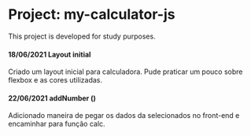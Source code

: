 # Project: my-calculator-js
This project is developed for study purposes.

#### 18/06/2021 Layout initial
Criado um layout inicial para calculadora. Pude praticar um pouco sobre flexbox e as cores utilizadas.

#### 22/06/2021 addNumber ()
Adicionado maneira de pegar os dados da selecionados no front-end e encaminhar para função calc.
